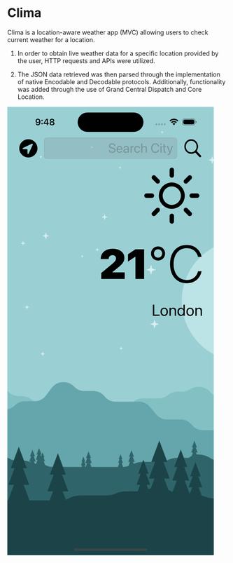 # Clima
Clima is a location-aware weather app (MVC) allowing users to check current weather for a location.

1. In order to obtain live weather data for a specific location provided by the user, HTTP requests and APIs were utilized.

2. The JSON data retrieved was then parsed through the implementation of native Encodable and Decodable protocols. Additionally, functionality was added through the use of Grand Central Dispatch and Core Location.




![app_ss](app_ss.png) 
